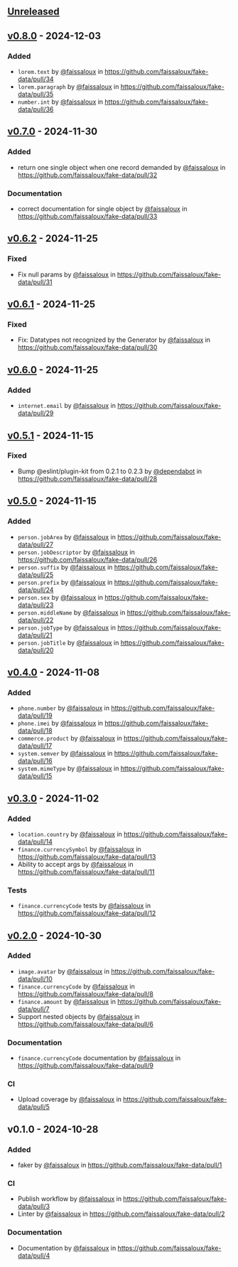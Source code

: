 ## [Unreleased](https://github.com/faissaloux/fake-data/compare/v0.8.0...main)

## [v0.8.0](https://github.com/faissaloux/fake-data/compare/v0.7.0...v0.8.0) - 2024-12-03
### Added
- `lorem.text` by [@faissaloux](https://github.com/faissaloux) in https://github.com/faissaloux/fake-data/pull/34
- `lorem.paragraph` by [@faissaloux](https://github.com/faissaloux) in https://github.com/faissaloux/fake-data/pull/35
- `number.int` by [@faissaloux](https://github.com/faissaloux) in https://github.com/faissaloux/fake-data/pull/36

## [v0.7.0](https://github.com/faissaloux/fake-data/compare/v0.6.2...v0.7.0) - 2024-11-30
### Added
- return one single object when one record demanded by [@faissaloux](https://github.com/faissaloux) in https://github.com/faissaloux/fake-data/pull/32

### Documentation
- correct documentation for single object by [@faissaloux](https://github.com/faissaloux) in https://github.com/faissaloux/fake-data/pull/33

## [v0.6.2](https://github.com/faissaloux/fake-data/compare/v0.6.1...v0.6.2) - 2024-11-25
### Fixed
- Fix null params by [@faissaloux](https://github.com/faissaloux) in https://github.com/faissaloux/fake-data/pull/31

## [v0.6.1](https://github.com/faissaloux/fake-data/compare/v0.6.0...v0.6.1) - 2024-11-25
### Fixed
- Fix: Datatypes not recognized by the Generator by [@faissaloux](https://github.com/faissaloux) in https://github.com/faissaloux/fake-data/pull/30

## [v0.6.0](https://github.com/faissaloux/fake-data/compare/v0.5.1...v0.6.0) - 2024-11-25
### Added
- `internet.email` by [@faissaloux](https://github.com/faissaloux) in https://github.com/faissaloux/fake-data/pull/29

## [v0.5.1](https://github.com/faissaloux/fake-data/compare/v0.5.0...v0.5.1) - 2024-11-15
### Fixed
- Bump @eslint/plugin-kit from 0.2.1 to 0.2.3 by [@dependabot](https://github.com/dependabot) in https://github.com/faissaloux/fake-data/pull/28

## [v0.5.0](https://github.com/faissaloux/fake-data/compare/v0.4.0...v0.5.0) - 2024-11-15
### Added
- `person.jobArea` by [@faissaloux](https://github.com/faissaloux) in https://github.com/faissaloux/fake-data/pull/27
- `person.jobDescriptor` by [@faissaloux](https://github.com/faissaloux) in https://github.com/faissaloux/fake-data/pull/26
- `person.suffix` by [@faissaloux](https://github.com/faissaloux) in https://github.com/faissaloux/fake-data/pull/25
- `person.prefix` by [@faissaloux](https://github.com/faissaloux) in https://github.com/faissaloux/fake-data/pull/24
- `person.sex` by [@faissaloux](https://github.com/faissaloux) in https://github.com/faissaloux/fake-data/pull/23
- `person.middleName` by [@faissaloux](https://github.com/faissaloux) in https://github.com/faissaloux/fake-data/pull/22
- `person.jobType` by [@faissaloux](https://github.com/faissaloux) in https://github.com/faissaloux/fake-data/pull/21
- `person.jobTitle` by [@faissaloux](https://github.com/faissaloux) in https://github.com/faissaloux/fake-data/pull/20

## [v0.4.0](https://github.com/faissaloux/fake-data/compare/v0.3.0...v0.4.0) - 2024-11-08
### Added
- `phone.number` by [@faissaloux](https://github.com/faissaloux) in https://github.com/faissaloux/fake-data/pull/19
- `phone.imei` by [@faissaloux](https://github.com/faissaloux) in https://github.com/faissaloux/fake-data/pull/18
- `commerce.product` by [@faissaloux](https://github.com/faissaloux) in https://github.com/faissaloux/fake-data/pull/17
- `system.semver` by [@faissaloux](https://github.com/faissaloux) in https://github.com/faissaloux/fake-data/pull/16
- `system.mimeType` by [@faissaloux](https://github.com/faissaloux) in https://github.com/faissaloux/fake-data/pull/15

## [v0.3.0](https://github.com/faissaloux/fake-data/compare/v0.2.0...v0.3.0) - 2024-11-02
### Added
- `location.country` by [@faissaloux](https://github.com/faissaloux) in https://github.com/faissaloux/fake-data/pull/14
- `finance.currencySymbol` by [@faissaloux](https://github.com/faissaloux) in https://github.com/faissaloux/fake-data/pull/13
- Ability to accept args by [@faissaloux](https://github.com/faissaloux) in https://github.com/faissaloux/fake-data/pull/11

### Tests
- `finance.currencyCode` tests by [@faissaloux](https://github.com/faissaloux) in https://github.com/faissaloux/fake-data/pull/12

## [v0.2.0](https://github.com/faissaloux/fake-data/compare/v0.1.0...v0.2.0) - 2024-10-30
### Added
- `image.avatar` by [@faissaloux](https://github.com/faissaloux) in https://github.com/faissaloux/fake-data/pull/10
- `finance.currencyCode` by [@faissaloux](https://github.com/faissaloux) in https://github.com/faissaloux/fake-data/pull/8
- `finance.amount` by [@faissaloux](https://github.com/faissaloux) in https://github.com/faissaloux/fake-data/pull/7
- Support nested objects by [@faissaloux](https://github.com/faissaloux) in https://github.com/faissaloux/fake-data/pull/6

### Documentation
- `finance.currencyCode` documentation by [@faissaloux](https://github.com/faissaloux) in https://github.com/faissaloux/fake-data/pull/9

### CI
- Upload coverage by [@faissaloux](https://github.com/faissaloux) in https://github.com/faissaloux/fake-data/pull/5

## v0.1.0 - 2024-10-28
### Added
- faker by [@faissaloux](https://github.com/faissaloux) in https://github.com/faissaloux/fake-data/pull/1

### CI
- Publish workflow by [@faissaloux](https://github.com/faissaloux) in https://github.com/faissaloux/fake-data/pull/3
- Linter by [@faissaloux](https://github.com/faissaloux) in https://github.com/faissaloux/fake-data/pull/2

### Documentation
- Documentation by [@faissaloux](https://github.com/faissaloux) in https://github.com/faissaloux/fake-data/pull/4
